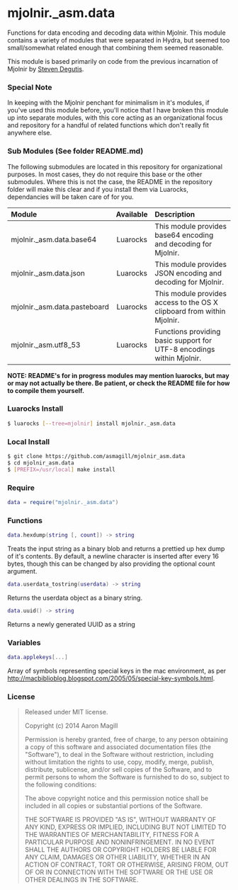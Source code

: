 mjolnir._asm.data
=================

Functions for data encoding and decoding data within Mjolnir.  This module contains a variety
of modules that were separated in Hydra, but seemed too small/somewhat related enough that
combining them seemed reasonable.

This module is based primarily on code from the previous incarnation of Mjolnir by [Steven Degutis](https://github.com/sdegutis/).

### Special Note
In keeping with the Mjolnir penchant for minimalism in it's modules, if you've used this module before, you'll notice that I have broken this module up into separate modules, with this core acting as an organizational focus and repository for a handful of related functions which don't really fit anywhere else.

### Sub Modules (See folder README.md)
The following submodules are located in this repository for organizational purposes.  In most cases, they do not require this base or the other submodules.  Where this is not the case, the README in the repository folder will make this clear and if you install them via Luarocks, dependancies will be taken care of for you.

|Module                        | Available | Description                                                                |
|:-----------------------------|:---------:|:---------------------------------------------------------------------------|
|mjolnir._asm.data.base64      | Luarocks  | This module provides base64 encoding and decoding for Mjolnir.             |
|mjolnir._asm.data.json        | Luarocks  | This module provides JSON encoding and decoding for Mjolnir.               |
|mjolnir._asm.data.pasteboard  | Luarocks  | This module provides access to the OS X clipboard from within Mjolnir.     |
|mjolnir._asm.utf8_53          | Luarocks  | Functions providing basic support for UTF-8 encodings within Mjolnir.      |

**NOTE: README's for in progress modules may mention luarocks, but may or may not actually be there.  Be patient, or check the README file for how to compile them yourself.**

### Luarocks Install
~~~bash
$ luarocks [--tree=mjolnir] install mjolnir._asm.data
~~~

### Local Install
~~~bash
$ git clone https://github.com/asmagill/mjolnir_asm.data
$ cd mjolnir_asm.data
$ [PREFIX=/usr/local] make install
~~~

### Require

~~~lua
data = require("mjolnir._asm.data")
~~~

### Functions

~~~lua
data.hexdump(string [, count]) -> string
~~~
Treats the input string as a binary blob and returns a prettied up hex dump of it's contents. By default, a newline character is inserted after every 16 bytes, though this can be changed by also providing the optional count argument.

~~~lua
data.userdata_tostring(userdata) -> string
~~~
Returns the userdata object as a binary string.

~~~lua
data.uuid() -> string
~~~
Returns a newly generated UUID as a string

### Variables

~~~lua
data.applekeys[...]
~~~
Array of symbols representing special keys in the mac environment, as per http://macbiblioblog.blogspot.com/2005/05/special-key-symbols.html.

### License

> Released under MIT license.
>
> Copyright (c) 2014 Aaron Magill
>
> Permission is hereby granted, free of charge, to any person obtaining a copy
> of this software and associated documentation files (the "Software"), to deal
> in the Software without restriction, including without limitation the rights
> to use, copy, modify, merge, publish, distribute, sublicense, and/or sell
> copies of the Software, and to permit persons to whom the Software is
> furnished to do so, subject to the following conditions:
>
> The above copyright notice and this permission notice shall be included in
> all copies or substantial portions of the Software.
>
> THE SOFTWARE IS PROVIDED "AS IS", WITHOUT WARRANTY OF ANY KIND, EXPRESS OR
> IMPLIED, INCLUDING BUT NOT LIMITED TO THE WARRANTIES OF MERCHANTABILITY,
> FITNESS FOR A PARTICULAR PURPOSE AND NONINFRINGEMENT. IN NO EVENT SHALL THE
> AUTHORS OR COPYRIGHT HOLDERS BE LIABLE FOR ANY CLAIM, DAMAGES OR OTHER
> LIABILITY, WHETHER IN AN ACTION OF CONTRACT, TORT OR OTHERWISE, ARISING FROM,
> OUT OF OR IN CONNECTION WITH THE SOFTWARE OR THE USE OR OTHER DEALINGS IN
> THE SOFTWARE.
